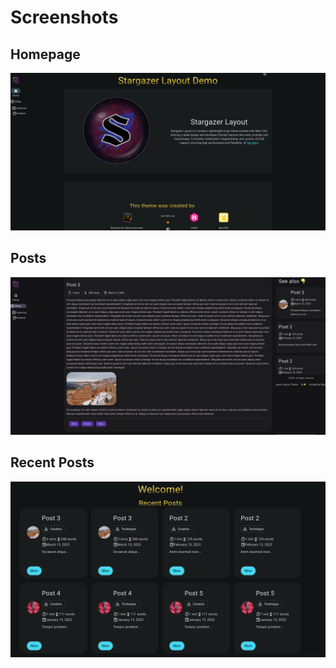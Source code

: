 # Screenshots

## Homepage

![alt text](_docs/sec/assets/04_Screenshots/image-2.png)

## Posts

![alt text](_docs/sec/assets/04_Screenshots/image-1.png)

## Recent Posts

![recentPosts](_docs/sec/assets/04_Screenshots/image.png)
